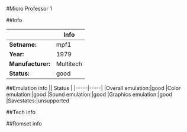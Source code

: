 #Micro Professor 1

##Info

||Info|
|-----|-----|
|**Setname:**|mpf1
|**Year:**|1979
|**Manufacturer:**|Multitech
|**Status:**|good

##Emulation info
|| Status |
|-----|-----|
|Overall emulation:|good
|Color emulation:|good
|Sound emulation:|good
|Graphics emulation:|good
|Savestates:|unsupported

##Tech info

##Romset info

<!--- START OF EDITED COMMENT DO NOT TOUCH TEXT ABOVE-->
